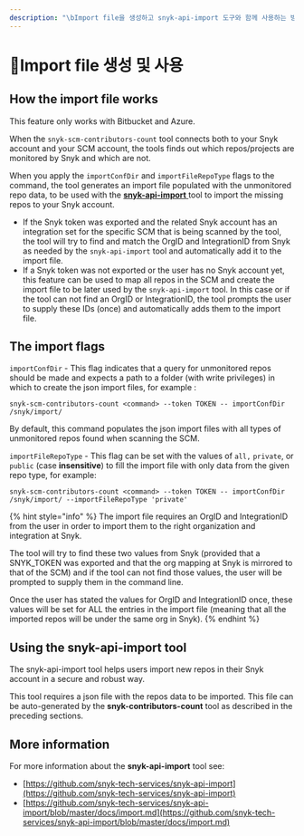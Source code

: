 ```yaml
---
description: "\bImport file을 생성하고 snyk-api-import 도구와 함께 사용하는 방법"
---
```


# Import file 생성 및 사용

## How the import file works

This feature only works with Bitbucket and Azure.

When the `snyk-scm-contributors-count` tool connects both to your Snyk account and your SCM account, the tools finds out which repos/projects are monitored by Snyk and which are not.

When you apply the `importConfDir` and `importFileRepoType` flags to the command, the tool generates an import file populated with the unmonitored repo data, to be used with the [**snyk-api-import** ](creating-and-using-the-import-files.md#using-the-snyk-api-import-tool)tool to import the missing repos to your Snyk account.

* If the Snyk token was exported and the related Snyk account has an integration set for the specific SCM that is being scanned by the tool, the tool will try to find and match the OrgID and IntegrationID from Snyk as needed by the `snyk-api-import` tool and automatically add it to the import file.
* If a Snyk token was not exported or the user has no Snyk account yet, this feature can be used to map all repos in the SCM and create the import file to be later used by the `snyk-api-import` tool. In this case or if the tool can not find an OrgID or IntegrationID, the tool prompts the user to supply these IDs (once) and automatically adds them to the import file.

## The import flags

`importConfDir` - This flag indicates that a query for unmonitored repos should be made and expects a path to a folder (with write privileges) in which to create the json import files, for example :

```
snyk-scm-contributors-count <command> --token TOKEN -- importConfDir /snyk/import/
```

By default, this command populates the json import files with all types of unmonitored repos found when scanning the SCM.

`importFileRepoType` - This flag can be set with the values of `all,` `private`, or `public` (case **insensitive**) to fill the import file with only data from the given repo type, for example:

```
snyk-scm-contributors-count <command> --token TOKEN -- importConfDir /snyk/import/ --importFileRepoType 'private'
```

{% hint style="info" %}
The import file requires an OrgID and IntegrationID from the user in order to import them to the right organization and integration at Snyk.

The tool will try to find these two values from Snyk (provided that a SNYK\_TOKEN was exported and that the org mapping at Snyk is mirrored to that of the SCM) and if the tool can not find those values, the user will be prompted to supply them in the command line.

Once the user has stated the values for OrgID and IntegrationID once, these values will be set for ALL the entries in the import file (meaning that all the imported repos will be under the same org in Snyk).
{% endhint %}

## Using the snyk-api-import tool

The snyk-api-import tool helps users import new repos in their Snyk account in a secure and robust way.

This tool requires a json file with the repos data to be imported. This file can be auto-generated by the **snyk-contributors-count** tool as described in the preceding sections.

## More information

For more information about the **snyk-api-import** tool see:

* [https://github.com/snyk-tech-services/snyk-api-import](https://github.com/snyk-tech-services/snyk-api-import)
* [https://github.com/snyk-tech-services/snyk-api-import/blob/master/docs/import.md](https://github.com/snyk-tech-services/snyk-api-import/blob/master/docs/import.md)
